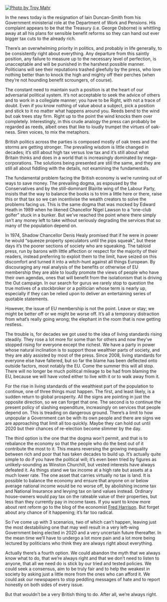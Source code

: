 [![Photo by Troy Mahr](https://dnc.eclecity.net/wp-content/uploads/2016/03/trees-732x488.jpg)](https://dnc.eclecity.net/wp-content/uploads/2016/03/trees.jpg "Being right all the time") 

In the news today is the resignation of Iain Duncan-Smith from his Government ministerial role at the Department of Work and Pensions. His complaint appears to be that the Treasury (i.e. George Osborne) is whittling away at all his plans for sensible benefit reforms so they can hand out ever bigger tax cuts to the already rich.

There’s an overwhelming priority in politics, and probably in life generally, to be consistently right about everything. Any departure from this saintly position, any failure to measure up to the necessary level of perfection, is unacceptable and will be punished in the harshest possible manner. Politicians will see their reputations trashed gleefully by the press, who love nothing better than to knock the high and mighty off their perches (when they’re not hounding benefit scroungers, of course).

The constant need to maintain such a position is at the heart of our adversarial political system. It’s not acceptable to seek the advice of others and to work in a collegiate manner; you have to be Right, with not a trace of doubt. Even if you know nothing of value about a subject, pick a position and stick to it no matter what happens around you. Reeds bend to the wind but oak trees stay firm. Right up to the point the wind knocks them over completely. Interestingly, in this crude analogy the press can probably be regarded as reeds, albeit ones that like to loudly trumpet the virtues of oak-ness. Siren voices, to mix the metaphors.

British politics across the parties is composed mostly of oak trees and the storms are getting stronger. The prevailing wisdom is little changed in decades; it’s still about high tax versus low tax and it’s still about what Britain thinks and does in a world that is increasingly dominated by mega-corporations. The solutions being presented are still the same, and they are still all about fiddling with the details, not examining the fundamentals.

The fundamental problem facing the British economy is we’re running out of ways to save money. The prevailing dogma, as espoused by the Conservatives and by the still-dominant Blairite wing of the Labour Party, insists that the way to balance the books is to trim a little here or there, raise this or that tax so we can incentivise the wealth creators to solve the problems facing us. This is the same dogma that was mocked by Edward Heath in 1989 when he likened Chancellor Nigel Lawson to a “one-club golfer” stuck in a bunker. But we’ve reached the point where there simply isn’t any money left to take without seriously degrading the services that so many of the population depend on.

In 1974, Shadow Chancellor Denis Healy promised that if he were in power he would “squeeze property speculators until the pips squeak”, but these days it’s the poorer sections of society who are squeaking. The tabloid press, run by barons with little affection or respect for the majority of their readers, instead preferring to exploit them to the limit, have seized on this discomfort and turned it into a witch-hunt against all things European. By discouraging any real analysis of the benefits or otherwise of EU membership they are able to loudly promote the views of people who have their own agendas, ones that will benefit from the isolationism that is driving the Out campaign. In our search for gurus we rarely stop to question the true motives of a stockbroker or a politician whose term is nearly up, especially if they can be relied upon to deliver an entertaining series of quotable statements.

However, the issue of EU membership is not the point. Leave or stay; we might be better off or we might be worse off. It’s all a temporary distraction from what’s really going wrong; the elephant in the room that is now getting restless.

The trouble is, for decades we got used to the idea of living standards rising steadily. They rose a lot more for some than for others and now they’ve stopped rising for everyone except the richest. We have a party in power whose natural inclination is to support those wealthier parts of society, and they are ably assisted by most of the press. Since 2008, living standards for everyone else have faltered, but so far the blame has been deflected onto outside factors, most notably the EU. Come the summer this will all stop. There will no longer be much political mileage to be had from blaming the EU, because we will have voted either to live with it or to walk away from it.

For the rise in living standards of the wealthiest part of the population to continue, one of three things must happen. The first, and least likely, is a sudden return to global prosperity. All the signs are pointing in just the opposite direction, so we can forget that one. The second is to continue the present policy of slashing expenditure, increasingly on services that people depend on. This is treading on dangerous ground. There’s a limit to how unpopular a Government can be with its own people and there are signs we are approaching that limit all too quickly. Maybe they can hold out until 2020 but their chances of re-election become slimmer by the day.

The third option is the one that the dogma won’t permit, and that is to rebalance the economy so that the people who do the best out of it contribute the most to it. This means reversing the growing inequality between rich and poor that has taken decades to build up. It’s actually quite simple to do if you have the political will; it’s even been tried by figures as unlikely-sounding as Winston Churchill, but vested interests have always defeated it. As things stand we tax income at a high rate but assets at a much lower rate. The one asset that carries virtually no tax is land. It is possible to balance the economy and ensure that anyone on or below average national income would be no worse off, by abolishing income tax and National Insurance and levying tax on land values instead. Ordinary house-owners would pay tax on the rateable value of their properties, but less than they currently pay in income taxes. If you want to know more about rent reform go to the blog of the economist [Fred Harrison](http://www.sharetherents.org). But forget about any chance of it happening; it’s far too radical.

So I’ve come up with 3 scenarios, two of which can’t happen, leaving just the most destabilising one that may well result in a very left-wing Government being elected in 2020 and a very uncertain future thereafter. In the mean time we’ll have to undergo a lot more pain and a lot more being lectured by politicians who think they are always right about everything.

Actually there’s a fourth option. We could abandon the myth that we always know what to do, that we’re always right and that we don’t need to listen to anyone, that all we need do is stick by our tried and tested policies. We could seek a consensus, aim to be truly fair and to help the weakest in society by asking just a little more from the ones who can afford it. We could ask our newspapers to stop peddling messages of hate and to report honestly on both sides of every issue.

But that wouldn’t be a very British thing to do. After all, we’re always right.